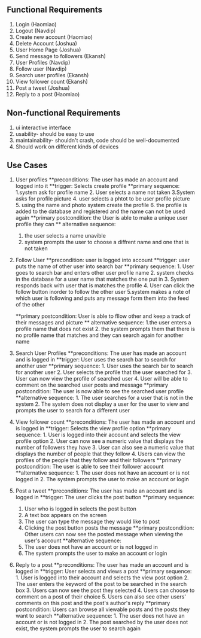 ## Functional Requirements

1. Login (Haomiao)
2. Logout (Navdip)
3. Create new account (Haomiao)
4. Delete Account (Joshua)
5. User Home Page (Joshua)
6. Send message to followers (Ekansh)
7. User Profiles (Navdip)
8.  Follow user  (Navdip)
9. Search user profiles (Ekansh)
10. View follower count (Ekansh)
11. Post a tweet (Joshua)
12. Reply to a post (Haomiao)

## Non-functional Requirements

1. ui interactive interface
2. usability- should be easy to use
3. maintainability- shouldn't crash, code should be well-documented
4. Should work on different kinds of devices

## Use Cases
1. User profiles
    **preconditions: The user has made an account and logged into it
    **trigger: Selects create profile
    **primary sequence:
	1.system ask for profile name
	2. User selects a name not taken
	3.System asks for profile picture
	4. user selects a phtot to be user profile picture
	5. using the name and photo system create the profile
	6. the profile is added to the database and registered and the name can not be used again
     **primary postcondition: the User is able to make a unique user profile they can
     ** alternative sequence:
	1. the user selects a name unavible
	2. system prompts the user to choose a diffrent name and one that is not taken

2. Follow User
	**precondition: user is logged into account
	**trigger: user puts the name of other user into search bar
	**primary sequence:
		1. User goes to search bar and enters other user profile name
		2. system checks in the database for a user name that matches the one put in
		3. System responds back with user that is matches the profile
		4. User can click the follow button inorder to follow the other user
		5.system makes a note of which user is following and puts any message form them into the feed of the other

	**primary postcondition: User is able to fllow other and keep a track of their messages and picture
	** alternative sequence:
		1.the user enters a profile name that does not exist
		2. the system prompts them that there is no profile name that matches and they can search again for another name

3. Search User Profiles
    **preconditions: The user has made an account and is logged in
    **trigger: User uses the search bar to search for another user
    **primary sequence:
        1. User uses the search bar to search for another user
        2. User selects the profile that the user searched for
        3. User can now view the profile of searched user
        4. User will be able to comment on the searched user posts and message
     **primary postcondition: The user is now able to see the searched user profile
     **alternative sequence:
        1. The user searches for a user that is not in the system
        2. The system does not display a user for the user to view and prompts the user to search for a different user

4. View follower count
    **preconditions: The user has made an account and is logged in
    **trigger: Selects the view profile option
    **primary sequence:
        1. User is logged into their account and selects the view profile option
        2. User can now see a numeric value that displays the number of followers they have
        3. User can also see a numeric value that displays the number of people that they follow
        4. Users can view the profiles of the people that they follow and their followers
     **primary postcondition: The user is able to see their follower account
     **alternative sequence:
        1. The user does not have an account or is not logged in
        2. The system prompts the user to make an account or login

5. Post a tweet
    **preconditions: The user has made an account and is logged in
    **trigger: The user clicks the post button
    **primary sequence:
	1. User who is logged in selects the post button
	2. A text box appears on the screen
	3. The user can type the message they would like to post
	4. Clicking the post button posts the message
    **primary postcondition: Other users can now see the posted message when viewing the user's account
    **alternative sequence:
	1. The user does not have an account or is not logged in
	2. The system prompts the user to make an account or login

6. Reply to a post
    **preconditions: The user has made an account and is logged in
    **trigger: User selects and views a post
    **primary sequence:
        1. User is logged into their account and selects the view post option
        2. The user enters the keyword of the post to be searched in the search box
        3. Users can now see the post they selected
        4. Users can choose to comment on a post of their choice
        5. Users can also see other users' comments on this post and the post's author's reply
    **primary postcondition: Users can browse all viewable posts and the posts they want to search
    **alternative sequence:
        1. The user does not have an account or is not logged in
        2. The post searched by the user does not exist, the system prompts the user to search again
